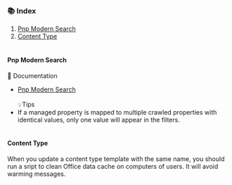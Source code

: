 ### 📚 Index
1. [Pnp Modern Search](#-pnp-modern-search)
2. [Content Type](#content-type)
<br><br>

#### Pnp Modern Search
🔗 Documentation
- [Pnp Modern Search](https://microsoft-search.github.io/pnp-modern-search/usage/search-results/layouts/) <br><br>
💡Tips
- If a managed property is mapped to multiple crawled properties with identical values, only one value will appear in the filters.
<br><br>

#### Content Type
When you update a content type template with the same name, you should run a sript to clean Office data cache on computers of users. It will avoid warming messages.
